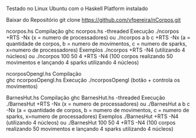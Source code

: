 Testado no Linux Ubuntu com o Haskell Platform instalado

Baixar do Repositório
  git clone https://github.com/vfpereira/nCorpos.git
  
ncorpos.hs
	Compilação
		ghc ncorpos.hs -threaded
	Execução
		./ncorpos +RTS -Nx (x = numero de processadores) 
		ou
		./ncorpos a b c +RTS -Nx (a = quantidade de corpos, b = numero de movimentos, c = numero de sparks, x=numero de processadores)
		Exemplos
		./ncorpos +RTS -N4 (utilizando 4 núcleos)
		ou
		./ncorpos 100 50 4 +RTS -N4 (100 corpos realizando 50 movimentos e lançando 4 sparks utilizando 4 núcleos)

ncorposOpengl.hs
	Compilação	
		ghc ncorposOpengl.hs
	Execução
		./ncorposOpengl (botão + controla os movimentos)
		
BarnesHut.hs 
	Compilação 
		ghc BarnesHut.hs -threaded
	Execução	
		./BarnesHut +RTS -Nx (x = numero de processadores)
		ou
		./BarnesHut a b c -Nx (a = quantidade de corpos, b = numero de movimentos, c = numero de sparks, x=numero de processadores)
		Exemplos
		./BarnesHut +RTS -N4 (utilizando 4 núcleos)
		ou
		./BarnesHut 100 50 4 +RTS -N4 (100 corpos realizando 50 movimentos e lançando 4 sparks utilizando 4 núcleos)